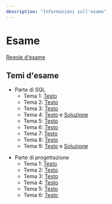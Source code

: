 ```yaml
---
description: "Informazioni sull'esame"
---
```


# Esame

[Regole d'esame](https://farinetti.github.io/materiale-bdcin/RegoleEsame24-25.pdf)

## Temi d'esame

- Parte di SQL
    - Tema 1: [Testo](https://farinetti.github.io/materiale-bdcin/TE-SQL1-Testo.pdf) <!-- e [Soluzione](https://farinetti.github.io/materiale-bdcin/TE-SQL1-Soluzione.pdf) -->
    - Tema 2: [Testo](https://farinetti.github.io/materiale-bdcin/TE-SQL2-Testo.pdf) <!-- e [Soluzione](https://farinetti.github.io/materiale-bdcin/TE-SQL2-Soluzione.pdf) -->
    - Tema 3: [Testo](https://farinetti.github.io/materiale-bdcin/TE-SQL3-Testo.pdf) <!-- e [Soluzione](https://farinetti.github.io/materiale-bdcin/TE-SQL3-Soluzione.pdf) -->
    - Tema 4: [Testo](https://farinetti.github.io/materiale-bdcin/TE-SQL4-Testo.pdf) e [Soluzione](https://farinetti.github.io/materiale-bdcin/TE-SQL4-Soluzione.pdf)
    - Tema 5: [Testo](https://farinetti.github.io/materiale-bdcin/TE-SQL5-Testo.pdf) <!-- e [Soluzione](https://farinetti.github.io/materiale-bdcin/TE-SQL5-Soluzione.pdf) -->
    - Tema 6: [Testo](https://farinetti.github.io/materiale-bdcin/TE-SQL6-Testo.pdf) <!-- e [Soluzione](https://farinetti.github.io/materiale-bdcin/TE-SQL6-Soluzione.pdf) -->
    - Tema 7: [Testo](https://farinetti.github.io/materiale-bdcin/TE-SQL7-Testo.pdf) <!-- e [Soluzione](https://farinetti.github.io/materiale-bdcin/TE-SQL7-Soluzione.pdf) -->
    - Tema 8: [Testo](https://farinetti.github.io/materiale-bdcin/TE-SQL8-Testo.pdf) <!-- e [Soluzione](https://farinetti.github.io/materiale-bdcin/TE-SQL8-Soluzione.pdf) -->
    - Tema 9: [Testo](https://farinetti.github.io/materiale-bdcin/TE-SQL9-Testo.pdf) e [Soluzione](https://farinetti.github.io/materiale-bdcin/TE-SQL9-Soluzione.pdf)

<!--
    - Temi d'esame proposti in aula il 12/01/2024: [Testo](https://farinetti.github.io/materiale-bdcin/Esercizi-12-01-24.pdf) e [Soluzione](https://farinetti.github.io/materiale-bdcin/Soluzioni-12-01-24.pdf)
-->

- Parte di progettazione
    - Tema 1: [Testo](https://farinetti.github.io/materiale-bdcin/TE-ER1-Testo.pdf) <!-- e [Soluzione](https://farinetti.github.io/materiale-bdcin/TE-ER1-Soluzione.pdf) -->
    - Tema 2: [Testo](https://farinetti.github.io/materiale-bdcin/TE-ER2-Testo.pdf) <!-- e [Soluzione](https://farinetti.github.io/materiale-bdcin/TE-ER2-Soluzione.pdf) -->
    - Tema 3: [Testo](https://farinetti.github.io/materiale-bdcin/TE-ER3-Testo.pdf) <!-- e [Soluzione](https://farinetti.github.io/materiale-bdcin/TE-ER3-Soluzione.pdf) -->
    - Tema 4: [Testo](https://farinetti.github.io/materiale-bdcin/TE-ER4-Testo.pdf) <!-- e [Soluzione](https://farinetti.github.io/materiale-bdcin/TE-ER4-Soluzione.pdf) -->
    - Tema 5: [Testo](https://farinetti.github.io/materiale-bdcin/TE-ER5-Testo.pdf) <!-- e [Soluzione](https://farinetti.github.io/materiale-bdcin/TE-ER5-Soluzione.pdf) -->
    - Tema 6: [Testo](https://farinetti.github.io/materiale-bdcin/TE-ER6-Testo.pdf) <!-- e [Soluzione](https://farinetti.github.io/materiale-bdcin/TE-ER6-Soluzione.pdf) -->
    


